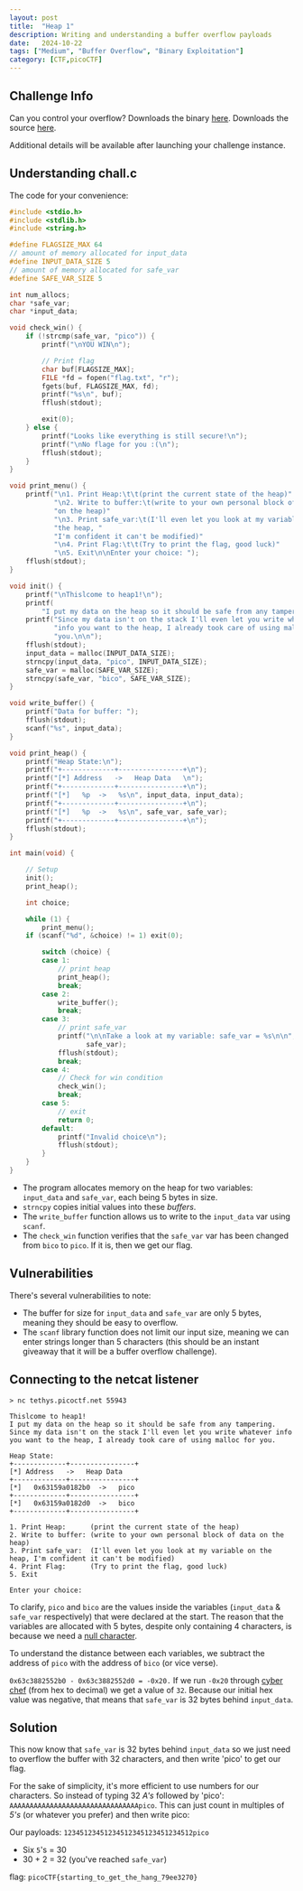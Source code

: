 ```yaml
---
layout: post
title:  "Heap 1"
description: Writing and understanding a buffer overflow payloads
date:   2024-10-22
tags: ["Medium", "Buffer Overflow", "Binary Exploitation"]
category: [CTF,picoCTF]
---
```


## Challenge Info
Can you control your overflow? Downloads the binary [here](https://artifacts.picoctf.net/c_tethys/1/chall). Downloads the source [here](https://artifacts.picoctf.net/c_tethys/1/chall.c).

Additional details will be available after launching your challenge instance.

## Understanding chall.c

The code for your convenience:
```c
#include <stdio.h>
#include <stdlib.h>
#include <string.h>

#define FLAGSIZE_MAX 64
// amount of memory allocated for input_data
#define INPUT_DATA_SIZE 5
// amount of memory allocated for safe_var
#define SAFE_VAR_SIZE 5

int num_allocs;
char *safe_var;
char *input_data;

void check_win() {
    if (!strcmp(safe_var, "pico")) {
        printf("\nYOU WIN\n");

        // Print flag
        char buf[FLAGSIZE_MAX];
        FILE *fd = fopen("flag.txt", "r");
        fgets(buf, FLAGSIZE_MAX, fd);
        printf("%s\n", buf);
        fflush(stdout);

        exit(0);
    } else {
        printf("Looks like everything is still secure!\n");
        printf("\nNo flage for you :(\n");
        fflush(stdout);
    }
}

void print_menu() {
    printf("\n1. Print Heap:\t\t(print the current state of the heap)"
           "\n2. Write to buffer:\t(write to your own personal block of data "
           "on the heap)"
           "\n3. Print safe_var:\t(I'll even let you look at my variable on "
           "the heap, "
           "I'm confident it can't be modified)"
           "\n4. Print Flag:\t\t(Try to print the flag, good luck)"
           "\n5. Exit\n\nEnter your choice: ");
    fflush(stdout);
}

void init() {
    printf("\nThislcome to heap1!\n");
    printf(
        "I put my data on the heap so it should be safe from any tampering.\n");
    printf("Since my data isn't on the stack I'll even let you write whatever "
           "info you want to the heap, I already took care of using malloc for "
           "you.\n\n");
    fflush(stdout);
    input_data = malloc(INPUT_DATA_SIZE);
    strncpy(input_data, "pico", INPUT_DATA_SIZE);
    safe_var = malloc(SAFE_VAR_SIZE);
    strncpy(safe_var, "bico", SAFE_VAR_SIZE);
}

void write_buffer() {
    printf("Data for buffer: ");
    fflush(stdout);
    scanf("%s", input_data);
}

void print_heap() {
    printf("Heap State:\n");
    printf("+-------------+----------------+\n");
    printf("[*] Address   ->   Heap Data   \n");
    printf("+-------------+----------------+\n");
    printf("[*]   %p  ->   %s\n", input_data, input_data);
    printf("+-------------+----------------+\n");
    printf("[*]   %p  ->   %s\n", safe_var, safe_var);
    printf("+-------------+----------------+\n");
    fflush(stdout);
}

int main(void) {

    // Setup
    init();
    print_heap();

    int choice;

    while (1) {
        print_menu();
	if (scanf("%d", &choice) != 1) exit(0);

        switch (choice) {
        case 1:
            // print heap
            print_heap();
            break;
        case 2:
            write_buffer();
            break;
        case 3:
            // print safe_var
            printf("\n\nTake a look at my variable: safe_var = %s\n\n",
                   safe_var);
            fflush(stdout);
            break;
        case 4:
            // Check for win condition
            check_win();
            break;
        case 5:
            // exit
            return 0;
        default:
            printf("Invalid choice\n");
            fflush(stdout);
        }
    }
}
```
- The program allocates memory on the heap for two variables: `input_data` and `safe_var`, each being 5 bytes in size.
- `strncpy` copies initial values into these *buffers*.
- The `write_buffer` function allows us to write to the `input_data` var using `scanf`.
- The `check_win` function verifies that the `safe_var` var has been changed from `bico` to `pico`. If it is, then we get our flag.

## Vulnerabilities
There's several vulnerabilities to note:
- The buffer for size for `input_data` and `safe_var` are only 5 bytes, meaning they should be easy to overflow.
- The `scanf` library function does not limit our input size, meaning we can enter strings longer than 5 characters (this should be an instant giveaway that it will be a buffer overflow challenge).


## Connecting to the netcat listener
```terminal
> nc tethys.picoctf.net 55943

Thislcome to heap1!
I put my data on the heap so it should be safe from any tampering.
Since my data isn't on the stack I'll even let you write whatever info you want to the heap, I already took care of using malloc for you.

Heap State:
+-------------+----------------+
[*] Address   ->   Heap Data
+-------------+----------------+
[*]   0x63159a0182b0  ->   pico
+-------------+----------------+
[*]   0x63159a0182d0  ->   bico
+-------------+----------------+

1. Print Heap:		(print the current state of the heap)
2. Write to buffer:	(write to your own personal block of data on the heap)
3. Print safe_var:	(I'll even let you look at my variable on the heap, I'm confident it can't be modified)
4. Print Flag:		(Try to print the flag, good luck)
5. Exit

Enter your choice:
```

To clarify, `pico` and `bico` are the values inside the variables (`input_data` & `safe_var` respectively) that were declared at the start. The reason that the variables are allocated with 5 bytes, despite only containing 4 characters, is because we need a [null character](https://en.wikipedia.org/wiki/Null_character).

To understand the distance between each variables, we subtract the address of `pico` with the address of `bico` (or vice verse).

`0x63c3882552b0 - 0x63c3882552d0 = -0x20.` If we run `-0x20` through [cyber chef](https://gchq.github.io/CyberChef/#recipe=From_Hex('Auto')To_Decimal('Space',false)&input=LTB4MjA) (from hex to decimal) we get a value of `32`. Because our initial hex value was negative, that means that `safe_var` is 32 bytes behind `input_data`.

## Solution

This now know that `safe_var` is 32 bytes behind `input_data` so we just need to overflow the buffer with 32 characters, and then write 'pico' to get our flag.

For the sake of simplicity, it's more efficient to use numbers for our characters. So instead of typing 32 *A's* followed by 'pico': `AAAAAAAAAAAAAAAAAAAAAAAAAAAAAAAApico`. This can just count in multiples of *5's* (or whatever you prefer) and then write pico:

Our payloads: `12345123451234512345123451234512pico`
- Six `5`'s = 30
- 30 + 2 = 32 (you've reached `safe_var`)

flag: `picoCTF{starting_to_get_the_hang_79ee3270}`


